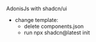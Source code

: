 AdonisJs with shadcn/ui
- change template:
  - delete components.json
  - run npx shadcn@latest init  
